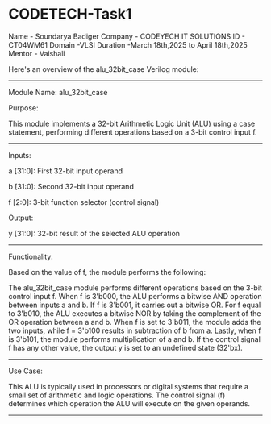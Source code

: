 # CODETECH-Task1
Name - Soundarya Badiger
Company - CODEYECH IT SOLUTIONS
ID - CT04WM61
Domain -VLSI
Duration -March 18th,2025 to April 18th,2025
Mentor - Vaishali

Here's an overview of the alu_32bit_case Verilog module:


---

Module Name: alu_32bit_case

Purpose:

This module implements a 32-bit Arithmetic Logic Unit (ALU) using a case statement, performing different operations based on a 3-bit control input f.


---

Inputs:

a [31:0]: First 32-bit input operand

b [31:0]: Second 32-bit input operand

f [2:0]: 3-bit function selector (control signal)


Output:

y [31:0]: 32-bit result of the selected ALU operation



---

Functionality:

Based on the value of f, the module performs the following:

The alu_32bit_case module performs different operations based on the 3-bit control input f. When f is 3'b000, the ALU performs a bitwise AND operation between inputs a and b. If f is 3'b001, it carries out a bitwise OR. For f equal to 3'b010, the ALU executes a bitwise NOR by taking the complement of the OR operation between a and b. When f is set to 3'b011, the module adds the two inputs, while f = 3'b100 results in subtraction of b from a. Lastly, when f is 3'b101, the module performs multiplication of a and b. If the control signal f has any other value, the output y is set to an undefined state (32'bx).

---

Use Case:

This ALU is typically used in processors or digital systems that require a small set of arithmetic and logic operations. The control signal (f) determines which operation the ALU will execute on the given operands.


---
